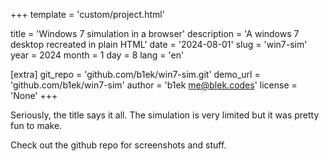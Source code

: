 +++
template = 'custom/project.html'

title = 'Windows 7 simulation in a browser'
description = 'A windows 7 desktop recreated in plain HTML'
date = '2024-08-01'
slug = 'win7-sim'
year = 2024
month = 1
day = 8
lang = 'en'

[extra]
git_repo = 'github.com/b1ek/win7-sim.git'
demo_url = 'github.com/b1ek/win7-sim'
author = 'b1ek <me@blek.codes>'
license = 'None'
+++

Seriously, the title says it all. The simulation is very limited but it was pretty fun to make.

Check out the github repo for screenshots and stuff.
